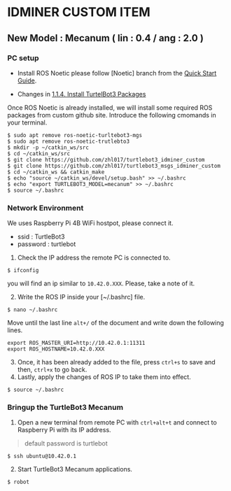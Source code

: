 # IDMINER CUSTOM ITEM
## New Model : Mecanum ( lin : 0.4 / ang : 2.0 )

### PC setup

- Install ROS Noetic please follow [Noetic] branch from the [Quick Start Guide](https://emanual.robotis.com/docs/en/platform/turtlebot3/quick-start/).

- Changes in [1.1.4. Install TurtelBot3 Packages](https://emanual.robotis.com/docs/en/platform/turtlebot3/quick-start/#install-turtlebot3-packages)

Once ROS Noetic is already installed, we will install some required ROS packages from custom github site. Introduce the following cmomands in your terminal.


```code
$ sudo apt remove ros-noetic-turltebot3-mgs
$ sudo apt remove ros-noetic-trutlebto3
$ mkdir -p ~/catkin_ws/src
$ cd ~/catkin_ws/src
$ git clone https://github.com/zhl017/turtlebot3_idminer_custom
$ git clone https://github.com/zhl017/turtlebot3_msgs_idminer_custom
$ cd ~/catkin_ws && catkin_make
$ echo "source ~/catkin_ws/devel/setup.bash" >> ~/.bashrc
$ echo "export TURTLEBOT3_MODEL=mecanum" >> ~/.bashrc
$ source ~/.bashrc
```

### Network Environment

We uses Raspberry Pi 4B WiFi hostpot, please connect it.
- ssid : TurtleBot3
- password : turtlebot

1. Check the IP address the remote PC is connected to.
```
$ ifconfig
```
you will find an ip similar to ```10.42.0.XXX```. Please, take a note of it.

2. Write the ROS IP inside your [~/.bashrc] file.
```
$ nano ~/.bashrc
```
Move until the last line ```alt+/``` of the document and write down the following lines.
```
export ROS_MASTER_URI=http://10.42.0.1:11311
export ROS_HOSTNAME=10.42.0.XXX
```
3. Once, it has been already added to the file, press ```ctrl+s``` to save and then, ```ctrl+x``` to go back.
4. Lastly, apply the changes of ROS IP to take them into effect.
```
$ source ~/.bashrc
```

### Bringup the TurtleBot3 Mecanum

1. Open a new terminal from remote PC with ```ctrl+alt+t``` and connect to Raspberry Pi with its IP address.
> default password is turtlebot
```
$ ssh ubuntu@10.42.0.1
```
2. Start TurtleBot3 Mecanum applications.
```
$ robot
```
